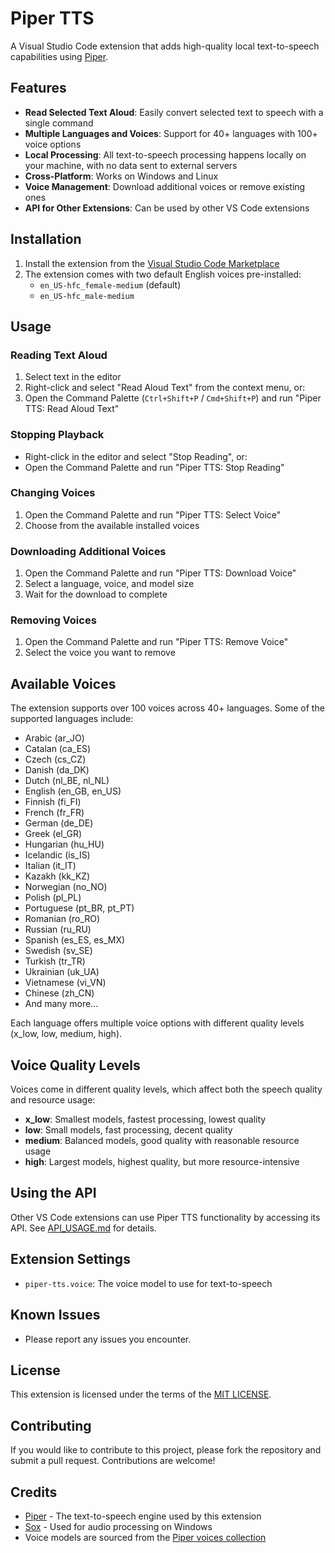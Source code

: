 # Piper TTS

A Visual Studio Code extension that adds high-quality local text-to-speech capabilities using [Piper](https://github.com/rhasspy/piper).

## Features

- **Read Selected Text Aloud**: Easily convert selected text to speech with a single command
- **Multiple Languages and Voices**: Support for 40+ languages with 100+ voice options
- **Local Processing**: All text-to-speech processing happens locally on your machine, with no data sent to external servers
- **Cross-Platform**: Works on Windows and Linux
- **Voice Management**: Download additional voices or remove existing ones
- **API for Other Extensions**: Can be used by other VS Code extensions

## Installation

1. Install the extension from the [Visual Studio Code Marketplace](https://marketplace.visualstudio.com/items?itemName=sethmiller.piper-tts)
2. The extension comes with two default English voices pre-installed:
   - `en_US-hfc_female-medium` (default)
   - `en_US-hfc_male-medium`

## Usage

### Reading Text Aloud

1. Select text in the editor
2. Right-click and select "Read Aloud Text" from the context menu, or:
3. Open the Command Palette (`Ctrl+Shift+P` / `Cmd+Shift+P`) and run "Piper TTS: Read Aloud Text"

### Stopping Playback

- Right-click in the editor and select "Stop Reading", or:
- Open the Command Palette and run "Piper TTS: Stop Reading"

### Changing Voices

1. Open the Command Palette and run "Piper TTS: Select Voice"
2. Choose from the available installed voices

### Downloading Additional Voices

1. Open the Command Palette and run "Piper TTS: Download Voice"
2. Select a language, voice, and model size
3. Wait for the download to complete

### Removing Voices

1. Open the Command Palette and run "Piper TTS: Remove Voice"
2. Select the voice you want to remove

## Available Voices

The extension supports over 100 voices across 40+ languages. Some of the supported languages include:

- Arabic (ar_JO)
- Catalan (ca_ES)
- Czech (cs_CZ)
- Danish (da_DK)
- Dutch (nl_BE, nl_NL)
- English (en_GB, en_US)
- Finnish (fi_FI)
- French (fr_FR)
- German (de_DE)
- Greek (el_GR)
- Hungarian (hu_HU)
- Icelandic (is_IS)
- Italian (it_IT)
- Kazakh (kk_KZ)
- Norwegian (no_NO)
- Polish (pl_PL)
- Portuguese (pt_BR, pt_PT)
- Romanian (ro_RO)
- Russian (ru_RU)
- Spanish (es_ES, es_MX)
- Swedish (sv_SE)
- Turkish (tr_TR)
- Ukrainian (uk_UA)
- Vietnamese (vi_VN)
- Chinese (zh_CN)
- And many more...

Each language offers multiple voice options with different quality levels (x_low, low, medium, high).

## Voice Quality Levels

Voices come in different quality levels, which affect both the speech quality and resource usage:

- **x_low**: Smallest models, fastest processing, lowest quality
- **low**: Small models, fast processing, decent quality
- **medium**: Balanced models, good quality with reasonable resource usage
- **high**: Largest models, highest quality, but more resource-intensive

## Using the API

Other VS Code extensions can use Piper TTS functionality by accessing its API. See [API_USAGE.md](API_USAGE.md) for details.

## Extension Settings

- `piper-tts.voice`: The voice model to use for text-to-speech

## Known Issues

- Please report any issues you encounter.

## License

This extension is licensed under the terms of the [MIT LICENSE](LICENSE).

## Contributing

If you would like to contribute to this project, please fork the repository and submit a pull request. Contributions are welcome!

## Credits

- [Piper](https://github.com/rhasspy/piper) - The text-to-speech engine used by this extension
- [Sox](http://sox.sourceforge.net/) - Used for audio processing on Windows
- Voice models are sourced from the [Piper voices collection](https://huggingface.co/rhasspy/piper-voices)